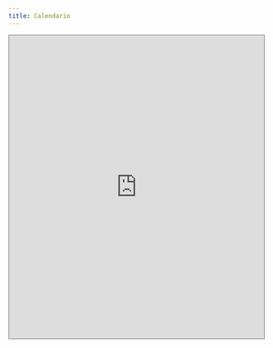 ```yaml
---
title: Calendario
---
```


<iframe src="https://calendar.google.com/calendar/embed?height=600&wkst=1&ctz=Europe%2FBerlin&showPrint=0&src=ODZiM2RlN2Q1NGNiZjQzYzAyZTMzMmVhNjg0ZjE3MTVmMDE0ZTQ2MzQxM2UxMDBhMTQ0ZDA2Y2UzMGU0NDFiZkBncm91cC5jYWxlbmRhci5nb29nbGUuY29t&color=%23E4C441" style="border:solid 1px #777" width="100%" height="600" frameborder="0" scrolling="no"></iframe>
